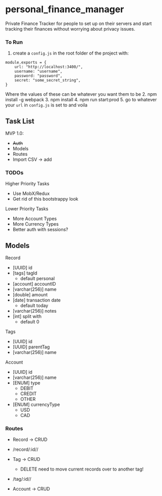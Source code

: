 # personal_finance_manager
Private Finance Tracker for people to set up on their servers and start tracking their finances without worrying about privacy issues.

### To Run
1. create a `config.js` in the root folder of the project with:
```
module.exports = {
	url: "http://localhost:3400/",
	username: "username",
	password: "password",
	secret: "some_secret_string",
}
```
Where the values of these can be whatever you want them to be
2. npm install -g webpack
3. npm install
4. npm run start:prod
5. go to whatever your `url` in `config.js` is set to and voila

## Task List
MVP 1.0:
- ~~Auth~~
- Models
- Routes
- Import CSV -> add

### TODOs
Higher Priority Tasks
- Use MobX/Redux
- Get rid of this bootstrappy look

Lower Priority Tasks
- More Account Types
- More Currency Types
- Better auth with sessions?

## Models
Record
- [UUID] id
- [tags] tagId
	- default personal
- [account] accountID
- [varchar(256)] name
- [double] amount
- [date] transaction date
	- default today
- [varchar(256)] notes
- [int] split with
	- default 0 

Tags
- [UUID] id
- [UUID] parentTag
- [varchar(256)] name

Account
- [UUID] id
- [varchar(256)] name
- [ENUM] type 
	- DEBIT
	- CREDIT
	- OTHER
- [ENUM] currencyType
	- USD
	- CAD

### Routes
- Record -> CRUD
- /record/:id/<from>/<to>

- Tag -> CRUD
	- DELETE need to move current records over to another tag!
- /tag/:id/<from>/<to>

- Account -> CRUD
